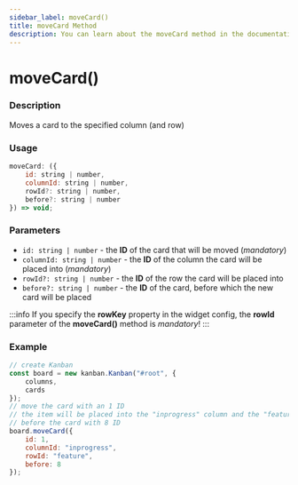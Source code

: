```yaml
---
sidebar_label: moveCard()
title: moveCard Method
description: You can learn about the moveCard method in the documentation of the DHTMLX JavaScript Kanban library. Browse developer guides and API reference, try out code examples and live demos, and download a free 30-day evaluation version of DHTMLX Kanban.
---
```


# moveCard()

### Description

Moves a card to the specified column (and row)

### Usage

~~~jsx {}
moveCard: ({
	id: string | number,
	columnId: string | number,
	rowId?: string | number,
	before?: string | number
}) => void;
~~~

### Parameters

- `id: string | number` - the **ID** of the card that will be moved (*mandatory*)
- `columnId: string | number` - the **ID** of the column the card will be placed into (*mandatory*)
- `rowId?: string | number` - the **ID** of the row the card will be placed into
- `before?: string | number` - the **ID** of the card, before which the new card will be placed

:::info
If you specify the **rowKey** property in the widget config, the **rowId** parameter of the **moveCard()** method is *mandatory*!
:::

### Example

~~~jsx {9-14}
// create Kanban
const board = new kanban.Kanban("#root", {
	columns,
	cards
});
// move the card with an 1 ID
// the item will be placed into the "inprogress" column and the "feature" row,  
// before the card with 8 ID
board.moveCard({
	id: 1,
	columnId: "inprogress",
	rowId: "feature",
	before: 8
});
~~~
